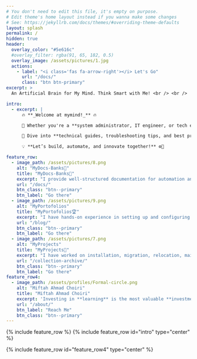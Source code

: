```yaml
---
# You don't need to edit this file, it's empty on purpose.
# Edit theme's home layout instead if you wanna make some changes
# See: https://jekyllrb.com/docs/themes/#overriding-theme-defaults
layout: splash
permalink: /
hidden: true
header:
  overlay_color: "#5e616c"
  #overlay_filter: rgba(91, 65, 182, 0.5)
  overlay_image: /assets/pictures/1.jpg
  actions:
    - label: "<i class='fas fa-arrow-right'></i> Let's Go"
      url: "/docs/"
      class: "btn btn-primary" 
excerpt: >
  An Artificial Brain for My Mind. Think Smart with Me! <br /> <br />

intro:
  - excerpt: |
      🔥 **_Welcome at mymind!_** 🔥  

      🔧 Whether you're a **system administrator, IT engineer, or tech enthusiast**, this site is your go-to hub for **automation, virtualization, cloud computing, and hardware break-fix solutions**.  

      📖 Dive into **technical guides, troubleshooting tips, and best practices**—all based on **_hands-on experience_** from project installations, migrations, and system optimizations.  

      💡 **Let’s build, automate, and innovate together!** ⚙️🚀  

feature_row:
  - image_path: /assets/pictures/8.png
    alt: "MyDocs-Banks📄"
    title: "MyDocs-Banks📄"
    excerpt: "I provide well-structured documentation for automation and system configurations across enterprise environments. My documentation covers Red Hat, AIX, AS/400, Cisco MDS, Brocade switches, HMC, Storwize, and IBM DS8000, ensuring efficient troubleshooting, setup, and management of IT infrastructure."
    url: "/docs/"
    btn_class: "btn--primary"
    btn_label: "Go there"
  - image_path: /assets/pictures/9.png
    alt: "MyPortofolios"
    title: "MyPortofolios🏆"
    excerpt: "I have hands-on experience in setting up and configuring Ansible, RHV, OpenShift, AS/400, AIX, VIOS, Spectrum Control, IBM DS8000, and Storwize storage. My work involves optimizing enterprise infrastructure, automating deployments, and ensuring system reliability through efficient configurations."
    url: "/blog/"
    btn_class: "btn--primary"
    btn_label: "Go there"
  - image_path: /assets/pictures/7.png
    alt: "MyProjects"
    title: "MyProjects💼"
    excerpt: "I have worked on installation, migration, relocation, maintenance, optimization, integration, problem breakfix, and decommissioning for enterprise servers, including IBM Power, IBM Storage, and other OEM products. My expertise ensures seamless infrastructure deployment, system reliability, and performance optimization."
    url: "/collection-archive/"
    btn_class: "btn--primary"
    btn_label: "Go there"      
feature_row4:
  - image_path: /assets/profiles/Formal-circle.png
    alt: "Miftah Ahmad Choiri"
    title: "Miftah Ahmad Choiri"
    excerpt: 'Investing in **learning** is the most valuable **investment**—its returns last a lifetime and create endless **opportunities**.🚀'
    url: "/about/"
    btn_label: "Reach Me"
    btn_class: "btn--primary"
---
```


{% include feature_row %}
{% include feature_row id="intro" type="center" %}

{% include feature_row id="feature_row4" type="center" %}